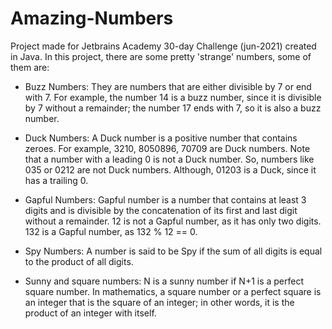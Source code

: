 # Amazing-Numbers
Project made for Jetbrains Academy 30-day Challenge (jun-2021) created in Java.
In this project, there are some pretty 'strange' numbers, some of them are:

- Buzz Numbers:
They are numbers that are either divisible by 7 or end with 7. For example, the number 14 is a buzz number, since it is divisible by 7 without a remainder; the number 17 ends with 7, so it is also a buzz number.

- Duck Numbers:
A Duck number is a positive number that contains zeroes. For example, 3210, 8050896, 70709 are Duck numbers. Note that a number with a leading 0 is not a Duck number. So, numbers like 035 or 0212 are not Duck numbers. Although, 01203 is a Duck, since it has a trailing 0.

- Gapful Numbers:
Gapful number is a number that contains at least 3 digits and is divisible by the concatenation of its first and last digit without a remainder. 12 is not a Gapful number, as it has only two digits. 132 is a Gapful number, as 132 % 12 == 0.

- Spy Numbers:
A number is said to be Spy if the sum of all digits is equal to the product of all digits.

- Sunny and square numbers:
N is a sunny number if N+1 is a perfect square number. In mathematics, a square number or a perfect square is an integer that is the square of an integer; in other words, it is the product of an integer with itself.
